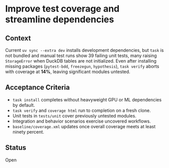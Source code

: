 # Improve test coverage and streamline dependencies

## Context
Current `uv sync --extra dev` installs development dependencies, but `task` is
not bundled and manual test runs show 39 failing unit tests, many raising
`StorageError` when DuckDB tables are not initialized. Even after installing
missing packages (`pytest-bdd`, `freezegun`, `hypothesis`), `task verify` aborts
with coverage at **14%**, leaving significant modules untested.

## Acceptance Criteria
- `task install` completes without heavyweight GPU or ML dependencies by
default.
- `task verify` and `coverage html` run to completion on a fresh clone.
- Unit tests in `tests/unit` cover previously untested modules.
- Integration and behavior scenarios exercise uncovered workflows.
- `baseline/coverage.xml` updates once overall coverage meets at least ninety
percent.

## Status
Open
